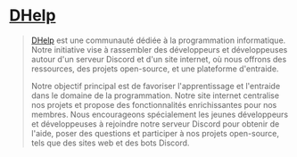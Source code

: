 # [DHelp](https://dhelp.fr)

> [DHelp](https://dhelp.fr) est une communauté dédiée à la programmation informatique. Notre initiative vise à rassembler des développeurs et développeuses autour d'un serveur Discord et d'un site internet, où nous offrons des ressources, des projets open-source, et une plateforme d'entraide.
> 
> Notre objectif principal est de favoriser l'apprentissage et l'entraide dans le domaine de la programmation. Notre site internet centralise nos projets et propose des fonctionnalités enrichissantes pour nos membres. Nous encourageons spécialement les jeunes développeurs et développeuses à rejoindre notre serveur Discord pour obtenir de l'aide, poser des questions et participer à nos projets open-source, tels que des sites web et des bots Discord.

